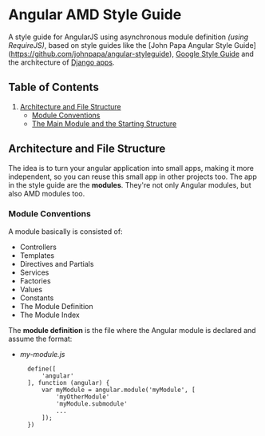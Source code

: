 # Angular AMD Style Guide
A style guide for AngularJS using asynchronous module definition *(using RequireJS)*, based on style
guides like the [John Papa Angular Style Guide] (https://github.com/johnpapa/angular-styleguide),
[Google Style Guide](http://google.github.io/styleguide/angularjs-google-style.html) and the architecture
of [Django apps](https://docs.djangoproject.com/en/1.8/intro/reusable-apps/).



## Table of Contents
1. [Architecture and File Structure](#architecture-and-file-structure)
    * [Module Conventions]()
    * [The Main Module and the Starting Structure]()

## Architecture and File Structure
The idea is to turn your angular application into small apps, making it more independent,
so you can reuse this small app in other projects too. The app in the style guide are the **modules**.
They're not only Angular modules, but also AMD modules too.

### Module Conventions
A module basically is consisted of:

* Controllers
* Templates
* Directives and Partials
* Services
* Factories
* Values
* Constants
* The Module Definition
* The Module Index

The **module definition** is the file where the Angular module is declared and assume the format:  

* *my-module.js*


        define([
            'angular'
        ], function (angular) {
            var myModule = angular.module('myModule', [
                'myOtherModule'
                'myModule.submodule'
                ...
            ]);
        })
